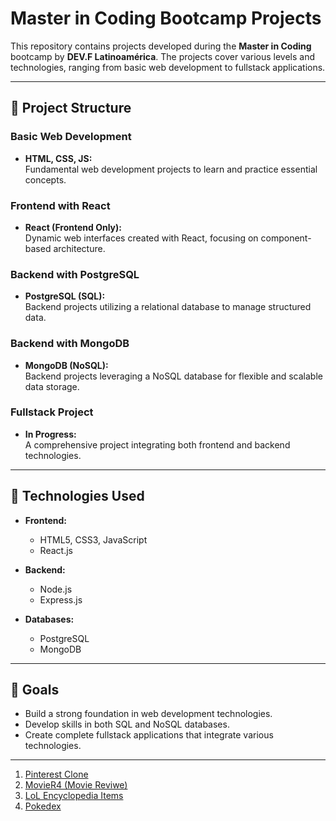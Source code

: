 # Master in Coding Bootcamp Projects

This repository contains projects developed during the **Master in Coding** bootcamp by **DEV.F Latinoamérica**. The projects cover various levels and technologies, ranging from basic web development to fullstack applications.

---

## 📂 Project Structure

### **Basic Web Development**
- **HTML, CSS, JS:**  
  Fundamental web development projects to learn and practice essential concepts.

### **Frontend with React**
- **React (Frontend Only):**  
  Dynamic web interfaces created with React, focusing on component-based architecture.

### **Backend with PostgreSQL**
- **PostgreSQL (SQL):**  
  Backend projects utilizing a relational database to manage structured data.

### **Backend with MongoDB**
- **MongoDB (NoSQL):**  
  Backend projects leveraging a NoSQL database for flexible and scalable data storage.

### **Fullstack Project**
- **In Progress:**  
  A comprehensive project integrating both frontend and backend technologies.

---

## 🚀 Technologies Used

- **Frontend:**  
  - HTML5, CSS3, JavaScript  
  - React.js  

- **Backend:**  
  - Node.js  
  - Express.js  

- **Databases:**  
  - PostgreSQL  
  - MongoDB  

---

## 🌟 Goals

- Build a strong foundation in web development technologies.  
- Develop skills in both SQL and NoSQL databases.  
- Create complete fullstack applications that integrate various technologies.  

---

1. [Pinterest Clone](https://pinterest-clone-66el.onrender.com)
1. [MovieR4 (Movie Reviwe)](https://movier4.onrender.com)
1. [LoL Encyclopedia Items](https://lol-encyclopedia-0g07.onrender.com)
1. [Pokedex](https://pokedex-1ikj.onrender.com)
